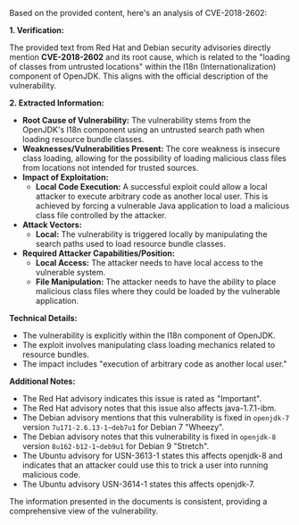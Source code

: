 Based on the provided content, here's an analysis of CVE-2018-2602:

**1. Verification:**

The provided text from Red Hat and Debian security advisories directly mention **CVE-2018-2602** and its root cause, which is related to the "loading of classes from untrusted locations" within the I18n (Internationalization) component of OpenJDK. This aligns with the official description of the vulnerability.

**2. Extracted Information:**

*   **Root Cause of Vulnerability:**  The vulnerability stems from the OpenJDK's I18n component using an untrusted search path when loading resource bundle classes.
*   **Weaknesses/Vulnerabilities Present:** The core weakness is insecure class loading, allowing for the possibility of loading malicious class files from locations not intended for trusted sources.
*   **Impact of Exploitation:**
    *   **Local Code Execution:** A successful exploit could allow a local attacker to execute arbitrary code as another local user. This is achieved by forcing a vulnerable Java application to load a malicious class file controlled by the attacker.
*   **Attack Vectors:**
    *   **Local:** The vulnerability is triggered locally by manipulating the search paths used to load resource bundle classes.
*   **Required Attacker Capabilities/Position:**
    *   **Local Access:** The attacker needs to have local access to the vulnerable system.
    *   **File Manipulation:** The attacker needs to have the ability to place malicious class files where they could be loaded by the vulnerable application.

**Technical Details:**

*   The vulnerability is explicitly within the I18n component of OpenJDK.
*   The exploit involves manipulating class loading mechanics related to resource bundles.
*   The impact includes "execution of arbitrary code as another local user."

**Additional Notes:**

*   The Red Hat advisory indicates this issue is rated as "Important".
*   The Red Hat advisory notes that this issue also affects java-1.7.1-ibm.
*   The Debian advisory mentions that this vulnerability is fixed in `openjdk-7` version `7u171-2.6.13-1~deb7u1` for Debian 7 "Wheezy".
*   The Debian advisory notes that this vulnerability is fixed in `openjdk-8` version `8u162-b12-1~deb9u1` for Debian 9 "Stretch".
*   The Ubuntu advisory for USN-3613-1 states this affects openjdk-8 and indicates that an attacker could use this to trick a user into running malicious code.
*   The Ubuntu advisory USN-3614-1 states this affects openjdk-7.

The information presented in the documents is consistent, providing a comprehensive view of the vulnerability.